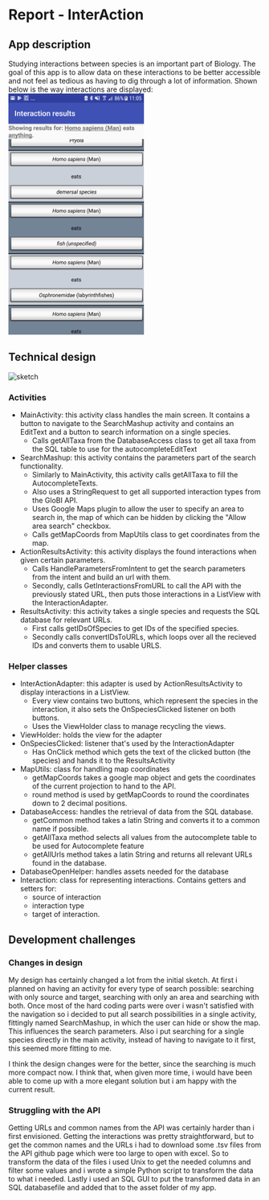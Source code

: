 # Report - InterAction
## App description
<div>Studying interactions between species is an important part of Biology.
The goal of this app is to allow data on these interactions to be better accessible
 and not feel as tedious as having to dig through a lot of information.
 Shown below is the way interactions are displayed:</div>
<img height="480" width="270" src="https://github.com/romanlakerveld/ProgProj/blob/master/doc/screenshot.png"/>


## Technical design
![sketch](https://github.com/romanlakerveld/ProgProj/blob/master/doc/reportsketchfinal.bmp)
### Activities
- MainActivity: this activity class handles the main screen. It contains a button to navigate
 to the SearchMashup activity and contains an EditText and a button to search information on
 a single species.
    - Calls getAllTaxa from the DatabaseAccess class to get all taxa from the SQL table to use
    for the autocompleteEditText
- SearchMashup: this activity contains the parameters part of the search functionality.
    - Similarly to MainActivity, this activity calls getAllTaxa to fill the AutocompleteTexts.
    - Also uses a StringRequest to get all supported interaction types from the GloBI API.
    - Uses Google Maps plugin to allow the user to specify an area to search in, the map of which
    can be hidden by clicking the "Allow area search" checkbox.
    - Calls getMapCoords from MapUtils class to get coordinates from the map.
- ActionResultsActivity: this activity displays the found interactions when given certain parameters.
    - Calls HandleParametersFromIntent to get the search parameters from the intent and build an url with them.
    - Secondly, calls GetInteractionsFromURL to call the API with the previously stated URL, then puts those interactions in a ListView with the InteractionAdapter.
- ResultsActivity: this activity takes a single species and requests the SQL database for relevant URLs.
    - First calls getIDsOfSpecies to get IDs of the specified species.
    - Secondly calls convertIDsToURLs, which loops over all the recieved IDs and converts them to usable URLS.
### Helper classes
- InterActionAdapter: this adapter is used by ActionResultsActivity to display interactions in a ListView.
    - Every view contains two buttons, which represent the species in the interaction, it also sets the OnSpeciesClicked listener on both buttons.
    - Uses the ViewHolder class to manage recycling the views.
- ViewHolder: holds the view for the adapter
- OnSpeciesClicked: listener that's used by the InteractionAdapter
    - Has OnClick method which gets the text of the clicked button (the species) and hands it to the ResultsActivity
- MapUtils: class for handling map coordinates
    - getMapCoords takes a google map object and gets the coordinates of the current projection to hand to the API.
    - round method is used by getMapCoords to round the coordinates down to 2 decimal positions.
- DatabaseAccess: handles the retrieval of data from the SQL database.
    - getCommon method takes a latin String and converts it to a common name if possible.
    - getAllTaxa method selects all values from the autocomplete table to be used for Autocomplete feature
    - getAllUrls method takes a latin String and returns all relevant URLs found in the database.
- DatabaseOpenHelper: handles assets needed for the database
- Interaction: class for representing interactions. Contains getters and setters for:
    - source of interaction
    - interaction type
    - target of interaction.

## Development challenges
### Changes in design
My design has certainly changed a lot from the initial sketch. At first i planned on having an activity for every type of search possible:
searching with only source and target, searching with only an area and searching with both. Once most of the hard coding parts were over i wasn't satisfied with the navigation so i decided to
put all search possibilities in a single activity, fittingly named SearchMashup, in which the user can hide or show the map. This influences the search parameters.
Also i put searching for a single species directly in the main activity, instead of having to navigate to it first, this seemed more fitting to me.

I think the design changes were for the better, since the searching is much more compact now. I think that, when given more time, i would have been able to come up with a more elegant solution
but i am happy with the current result.
### Struggling with the API
Getting URLs and common names from the API was certainly harder than i first envisioned. Getting the interactions was pretty straightforward, but to get the common names
and the URLs i had to download some .tsv files from the API github page which were too large to open with excel. So to transform the data
 of the files i used Unix to get the needed columns and filter some values and i wrote a simple Python script to transform the data to what i needed.
Lastly i used an SQL GUI to put the transformed data in an SQL databasefile and added that to the asset folder of my app.

